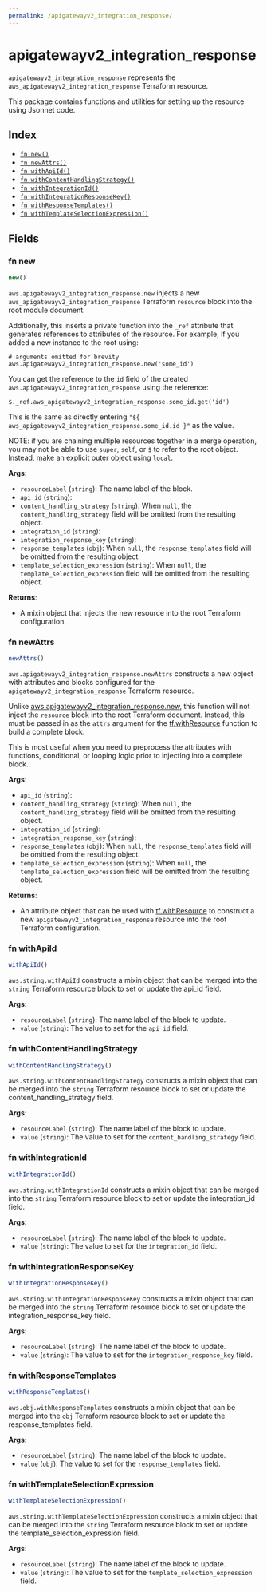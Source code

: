 ```yaml
---
permalink: /apigatewayv2_integration_response/
---
```


# apigatewayv2_integration_response

`apigatewayv2_integration_response` represents the `aws_apigatewayv2_integration_response` Terraform resource.



This package contains functions and utilities for setting up the resource using Jsonnet code.


## Index

* [`fn new()`](#fn-new)
* [`fn newAttrs()`](#fn-newattrs)
* [`fn withApiId()`](#fn-withapiid)
* [`fn withContentHandlingStrategy()`](#fn-withcontenthandlingstrategy)
* [`fn withIntegrationId()`](#fn-withintegrationid)
* [`fn withIntegrationResponseKey()`](#fn-withintegrationresponsekey)
* [`fn withResponseTemplates()`](#fn-withresponsetemplates)
* [`fn withTemplateSelectionExpression()`](#fn-withtemplateselectionexpression)

## Fields

### fn new

```ts
new()
```


`aws.apigatewayv2_integration_response.new` injects a new `aws_apigatewayv2_integration_response` Terraform `resource`
block into the root module document.

Additionally, this inserts a private function into the `_ref` attribute that generates references to attributes of the
resource. For example, if you added a new instance to the root using:

    # arguments omitted for brevity
    aws.apigatewayv2_integration_response.new('some_id')

You can get the reference to the `id` field of the created `aws.apigatewayv2_integration_response` using the reference:

    $._ref.aws_apigatewayv2_integration_response.some_id.get('id')

This is the same as directly entering `"${ aws_apigatewayv2_integration_response.some_id.id }"` as the value.

NOTE: if you are chaining multiple resources together in a merge operation, you may not be able to use `super`, `self`,
or `$` to refer to the root object. Instead, make an explicit outer object using `local`.

**Args**:
  - `resourceLabel` (`string`): The name label of the block.
  - `api_id` (`string`): 
  - `content_handling_strategy` (`string`):  When `null`, the `content_handling_strategy` field will be omitted from the resulting object.
  - `integration_id` (`string`): 
  - `integration_response_key` (`string`): 
  - `response_templates` (`obj`):  When `null`, the `response_templates` field will be omitted from the resulting object.
  - `template_selection_expression` (`string`):  When `null`, the `template_selection_expression` field will be omitted from the resulting object.

**Returns**:
- A mixin object that injects the new resource into the root Terraform configuration.


### fn newAttrs

```ts
newAttrs()
```


`aws.apigatewayv2_integration_response.newAttrs` constructs a new object with attributes and blocks configured for the `apigatewayv2_integration_response`
Terraform resource.

Unlike [aws.apigatewayv2_integration_response.new](#fn-apigatewayv2integrationresponsenew), this function will not inject the `resource`
block into the root Terraform document. Instead, this must be passed in as the `attrs` argument for the
[tf.withResource](https://github.com/tf-libsonnet/core/tree/main/docs#fn-withresource) function to build a complete block.

This is most useful when you need to preprocess the attributes with functions, conditional, or looping logic prior to
injecting into a complete block.

**Args**:
  - `api_id` (`string`): 
  - `content_handling_strategy` (`string`):  When `null`, the `content_handling_strategy` field will be omitted from the resulting object.
  - `integration_id` (`string`): 
  - `integration_response_key` (`string`): 
  - `response_templates` (`obj`):  When `null`, the `response_templates` field will be omitted from the resulting object.
  - `template_selection_expression` (`string`):  When `null`, the `template_selection_expression` field will be omitted from the resulting object.

**Returns**:
  - An attribute object that can be used with [tf.withResource](https://github.com/tf-libsonnet/core/tree/main/docs#fn-withresource) to construct a new `apigatewayv2_integration_response` resource into the root Terraform configuration.


### fn withApiId

```ts
withApiId()
```

`aws.string.withApiId` constructs a mixin object that can be merged into the `string`
Terraform resource block to set or update the api_id field.



**Args**:
  - `resourceLabel` (`string`): The name label of the block to update.
  - `value` (`string`): The value to set for the `api_id` field.


### fn withContentHandlingStrategy

```ts
withContentHandlingStrategy()
```

`aws.string.withContentHandlingStrategy` constructs a mixin object that can be merged into the `string`
Terraform resource block to set or update the content_handling_strategy field.



**Args**:
  - `resourceLabel` (`string`): The name label of the block to update.
  - `value` (`string`): The value to set for the `content_handling_strategy` field.


### fn withIntegrationId

```ts
withIntegrationId()
```

`aws.string.withIntegrationId` constructs a mixin object that can be merged into the `string`
Terraform resource block to set or update the integration_id field.



**Args**:
  - `resourceLabel` (`string`): The name label of the block to update.
  - `value` (`string`): The value to set for the `integration_id` field.


### fn withIntegrationResponseKey

```ts
withIntegrationResponseKey()
```

`aws.string.withIntegrationResponseKey` constructs a mixin object that can be merged into the `string`
Terraform resource block to set or update the integration_response_key field.



**Args**:
  - `resourceLabel` (`string`): The name label of the block to update.
  - `value` (`string`): The value to set for the `integration_response_key` field.


### fn withResponseTemplates

```ts
withResponseTemplates()
```

`aws.obj.withResponseTemplates` constructs a mixin object that can be merged into the `obj`
Terraform resource block to set or update the response_templates field.



**Args**:
  - `resourceLabel` (`string`): The name label of the block to update.
  - `value` (`obj`): The value to set for the `response_templates` field.


### fn withTemplateSelectionExpression

```ts
withTemplateSelectionExpression()
```

`aws.string.withTemplateSelectionExpression` constructs a mixin object that can be merged into the `string`
Terraform resource block to set or update the template_selection_expression field.



**Args**:
  - `resourceLabel` (`string`): The name label of the block to update.
  - `value` (`string`): The value to set for the `template_selection_expression` field.
